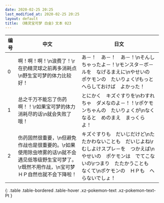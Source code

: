 ```yaml
---
date: 2020-02-25 20:25
last_modified_at: 2020-02-25 20:25
layout: default
title: 《精灵宝可梦 白金》文本 023
---
```

| 编号 | 中文 | 日文 |
| ---- | ---- | ---- |
| 0 | 啊！啊！啊！\n浪费了！\r在扔精灵球之前再多消耗点\n野生宝可梦的体力比较好！ | あ－！　あ－！　あ－！\nそんしちゃったよ－！\rモンスタ－ボ－ルを　なげるまえに\nやせいの　ポケモンの　たいりょく\fもっと　へらしておけば　よかった！ |
| 1 | 总之千万不能忘了伤药啊！！\r如果宝可梦的体力消耗尽的话\n就会失败了哦！ | とにかく　キズぐすりを\nわすれちゃ　ダメなのよ－！！\rポケモンちゃんの　たいりょくが\nなくなると　めのまえ　まっくら　よ！ |
| 2 | 伤药固然很重要，\n但避免作战也是很重要的。\r如果使用除虫喷雾的话\n就不会遇见低等级野生宝可梦了。\r既然不用作战，\n宝可梦ＨＰ自然也就不会下降啦！ | キズぐすりも　だいじだけど\nたたかわないことも　だいじよね\rむしよけスプレ－を　つかえば\nやせいの　ポケモンは　でてこないの\rつまり　たたかうことも　なくて\nポケモンの　ＨＰも　へらないでしょ！ |
{: .table .table-bordered .table-hover .xz-pokemon-text .xz-pokemon-text-Pt }